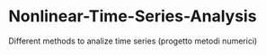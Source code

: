 # Nonlinear-Time-Series-Analysis
 Different methods to analize time series (progetto metodi numerici)
